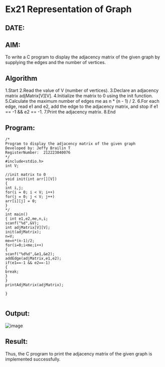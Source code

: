 # Ex21 Representation of Graph
## DATE:
## AIM:
To write a C program to display the adjacency matrix of the given graph by supplying the edges and the number of vertices.

## Algorithm
1.Start
2.Read the value of V (number of vertices).
3.Declare an adjacency matrix adjMatrix[V][V].
4.Initialize the matrix to 0 using the init function.
5.Calculate the maximum number of edges me as n * (n - 1) / 2.
6.For each edge, read e1 and e2, add the edge to the adjacency matrix, and stop if e1 == -1 && e2 == -1.
7.Print the adjacency matrix.
8.End

## Program:
```
/*
Program to display the adjacency matrix of the given graph
Developed by: Jeffy Brailin T
RegisterNumber:  212223040076
*/
#include<stdio.h> 
int V; 
 
//init matrix to 0 
void init(int arr[][V]) 
{ 
int i,j; 
for(i = 0; i < V; i++) 
for(j = 0; j < V; j++) 
arr[i][j] = 0; 
} 
*/ 
int main() 
{ int e1,e2,me,n,i; 
scanf("%d",&V); 
int adjMatrix[V][V]; 
init(adjMatrix); 
n=V; 
me=n*(n-1)/2; 
for(i=0;i<me;i++) 
{ 
scanf("%d%d",&e1,&e2); 
addEdge(adjMatrix,e1,e2); 
if(e1==-1 && e2==-1) 
{ 
break; 
} 
} 
printAdjMatrix(adjMatrix); 
 
}
  

```

## Output:
![image](https://github.com/user-attachments/assets/bd5fb21e-6620-4b86-b1eb-ed517043921a)



## Result:
Thus, the C program to print the adjacency matrix of the given graph is implemented successfully.
